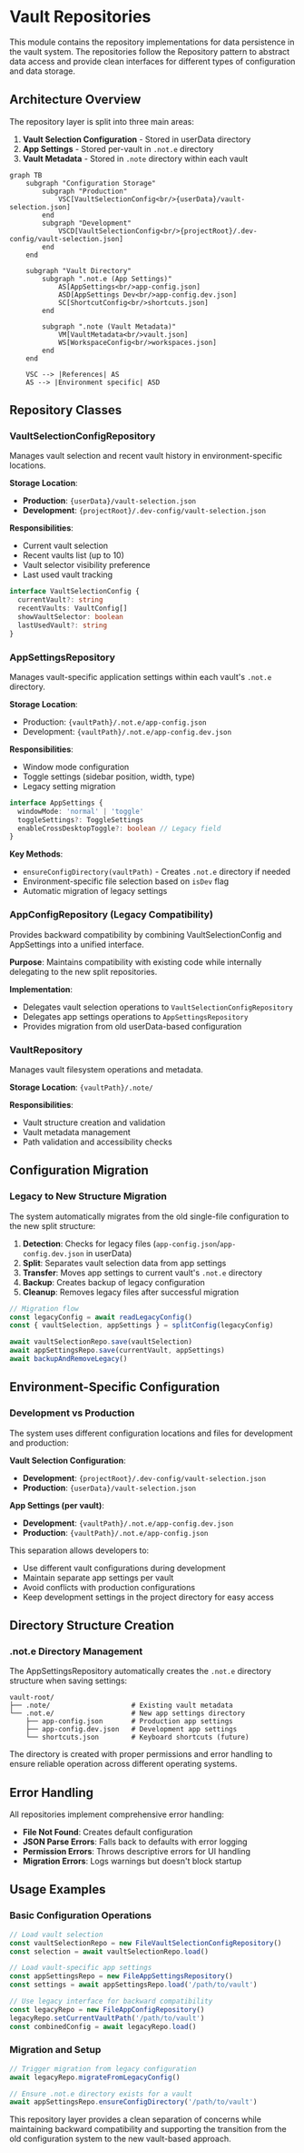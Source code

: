 # Vault Repositories

This module contains the repository implementations for data persistence in the vault system. The repositories follow the Repository pattern to abstract data access and provide clean interfaces for different types of configuration and data storage.

## Architecture Overview

The repository layer is split into three main areas:

1. **Vault Selection Configuration** - Stored in userData directory
2. **App Settings** - Stored per-vault in `.not.e` directory
3. **Vault Metadata** - Stored in `.note` directory within each vault

```mermaid
graph TB
    subgraph "Configuration Storage"
        subgraph "Production"
            VSC[VaultSelectionConfig<br/>{userData}/vault-selection.json]
        end
        subgraph "Development"
            VSCD[VaultSelectionConfig<br/>{projectRoot}/.dev-config/vault-selection.json]
        end
    end
    
    subgraph "Vault Directory"
        subgraph ".not.e (App Settings)"
            AS[AppSettings<br/>app-config.json]
            ASD[AppSettings Dev<br/>app-config.dev.json]
            SC[ShortcutConfig<br/>shortcuts.json]
        end
        
        subgraph ".note (Vault Metadata)"
            VM[VaultMetadata<br/>vault.json]
            WS[WorkspaceConfig<br/>workspaces.json]
        end
    end
    
    VSC --> |References| AS
    AS --> |Environment specific| ASD
```

## Repository Classes

### VaultSelectionConfigRepository

Manages vault selection and recent vault history in environment-specific locations.

**Storage Location**: 
- **Production**: `{userData}/vault-selection.json`
- **Development**: `{projectRoot}/.dev-config/vault-selection.json`

**Responsibilities**:
- Current vault selection
- Recent vaults list (up to 10)
- Vault selector visibility preference
- Last used vault tracking

```typescript
interface VaultSelectionConfig {
  currentVault?: string
  recentVaults: VaultConfig[]
  showVaultSelector: boolean
  lastUsedVault?: string
}
```

### AppSettingsRepository

Manages vault-specific application settings within each vault's `.not.e` directory.

**Storage Location**: 
- Production: `{vaultPath}/.not.e/app-config.json`
- Development: `{vaultPath}/.not.e/app-config.dev.json`

**Responsibilities**:
- Window mode configuration
- Toggle settings (sidebar position, width, type)
- Legacy setting migration

```typescript
interface AppSettings {
  windowMode: 'normal' | 'toggle'
  toggleSettings?: ToggleSettings
  enableCrossDesktopToggle?: boolean // Legacy field
}
```

**Key Methods**:
- `ensureConfigDirectory(vaultPath)` - Creates `.not.e` directory if needed
- Environment-specific file selection based on `isDev` flag
- Automatic migration of legacy settings

### AppConfigRepository (Legacy Compatibility)

Provides backward compatibility by combining VaultSelectionConfig and AppSettings into a unified interface.

**Purpose**: Maintains compatibility with existing code while internally delegating to the new split repositories.

**Implementation**:
- Delegates vault selection operations to `VaultSelectionConfigRepository`
- Delegates app settings operations to `AppSettingsRepository`
- Provides migration from old userData-based configuration

### VaultRepository

Manages vault filesystem operations and metadata.

**Storage Location**: `{vaultPath}/.note/`

**Responsibilities**:
- Vault structure creation and validation
- Vault metadata management
- Path validation and accessibility checks

## Configuration Migration

### Legacy to New Structure Migration

The system automatically migrates from the old single-file configuration to the new split structure:

1. **Detection**: Checks for legacy files (`app-config.json`/`app-config.dev.json` in userData)
2. **Split**: Separates vault selection data from app settings
3. **Transfer**: Moves app settings to current vault's `.not.e` directory
4. **Backup**: Creates backup of legacy configuration
5. **Cleanup**: Removes legacy files after successful migration

```typescript
// Migration flow
const legacyConfig = await readLegacyConfig()
const { vaultSelection, appSettings } = splitConfig(legacyConfig)

await vaultSelectionRepo.save(vaultSelection)
await appSettingsRepo.save(currentVault, appSettings)
await backupAndRemoveLegacy()
```

## Environment-Specific Configuration

### Development vs Production

The system uses different configuration locations and files for development and production:

**Vault Selection Configuration**:
- **Development**: `{projectRoot}/.dev-config/vault-selection.json`
- **Production**: `{userData}/vault-selection.json`

**App Settings (per vault)**:
- **Development**: `{vaultPath}/.not.e/app-config.dev.json`
- **Production**: `{vaultPath}/.not.e/app-config.json`

This separation allows developers to:
- Use different vault configurations during development
- Maintain separate app settings per vault
- Avoid conflicts with production configurations
- Keep development settings in the project directory for easy access

## Directory Structure Creation

### .not.e Directory Management

The AppSettingsRepository automatically creates the `.not.e` directory structure when saving settings:

```
vault-root/
├── .note/                    # Existing vault metadata
└── .not.e/                   # New app settings directory
    ├── app-config.json       # Production app settings
    ├── app-config.dev.json   # Development app settings
    └── shortcuts.json        # Keyboard shortcuts (future)
```

The directory is created with proper permissions and error handling to ensure reliable operation across different operating systems.

## Error Handling

All repositories implement comprehensive error handling:

- **File Not Found**: Creates default configuration
- **JSON Parse Errors**: Falls back to defaults with error logging
- **Permission Errors**: Throws descriptive errors for UI handling
- **Migration Errors**: Logs warnings but doesn't block startup

## Usage Examples

### Basic Configuration Operations

```typescript
// Load vault selection
const vaultSelectionRepo = new FileVaultSelectionConfigRepository()
const selection = await vaultSelectionRepo.load()

// Load vault-specific app settings
const appSettingsRepo = new FileAppSettingsRepository()
const settings = await appSettingsRepo.load('/path/to/vault')

// Use legacy interface for backward compatibility
const legacyRepo = new FileAppConfigRepository()
legacyRepo.setCurrentVaultPath('/path/to/vault')
const combinedConfig = await legacyRepo.load()
```

### Migration and Setup

```typescript
// Trigger migration from legacy configuration
await legacyRepo.migrateFromLegacyConfig()

// Ensure .not.e directory exists for a vault
await appSettingsRepo.ensureConfigDirectory('/path/to/vault')
```

This repository layer provides a clean separation of concerns while maintaining backward compatibility and supporting the transition from the old configuration system to the new vault-based approach.